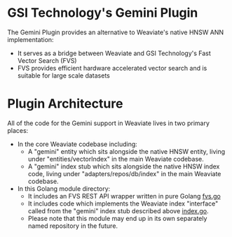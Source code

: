 
# GSI Technology's Gemini Plugin

The Gemini Plugin provides an alternative to Weaviate's native HNSW ANN implementation:
* It serves as a bridge between Weaviate and GSI Technology's Fast Vector Search (FVS)
* FVS provides efficient hardware accelerated vector search and is suitable for large scale datasets

# Plugin Architecture

All of the code for the Gemini support in Weaviate lives in two primary places:
* In the core Weaviate codebase including:
  * A "gemini" entity which sits alongside the native HNSW entity, living under "entities/vectorIndex" in the main Weaviate codebase.
  * A "gemini" index stub which sits alongside the native HNSW index code, living under "adapters/repos/db/index" in the main Weaviate codebase.
* In this Golang module directory:
  * It includes an FVS REST API wrapper written in pure Golang [fvs.go](./fvs.go)
  * It includes code which implements the Weaviate index "interface" called from the "gemini" index stub described above [index.go](./index.go).
  * Please note that this module may end up in its own separately named repository in the future.




